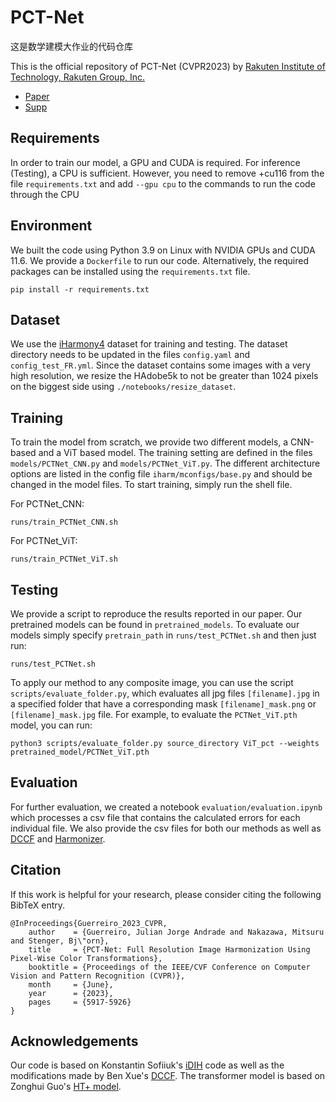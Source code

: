 # PCT-Net

这是数学建模大作业的代码仓库  

This is the official repository of PCT-Net (CVPR2023) by [Rakuten Institute of Technology, Rakuten Group, Inc.](https://rit.rakuten.com/)
- [Paper](https://openaccess.thecvf.com/content/CVPR2023/papers/Guerreiro_PCT-Net_Full_Resolution_Image_Harmonization_Using_Pixel-Wise_Color_Transformations_CVPR_2023_paper.pdf)
- [Supp](https://openaccess.thecvf.com/content/CVPR2023/supplemental/Guerreiro_PCT-Net_Full_Resolution_CVPR_2023_supplemental.pdf)


## Requirements

In order to train our model, a GPU and CUDA is required. For inference (Testing), a CPU is sufficient. However, you need to remove +cu116 from the file `requirements.txt` and add `--gpu cpu` to the commands to run the code through the CPU     

## Environment

We built the code using Python 3.9 on Linux with NVIDIA GPUs and CUDA 11.6. We provide a `Dockerfile` to run our code. Alternatively, the required packages can be installed using the `requirements.txt` file.

```
pip install -r requirements.txt
```

## Dataset

We use the [iHarmony4](https://github.com/bcmi/Image-Harmonization-Dataset-iHarmony4) dataset for training and testing. The dataset directory needs to be updated in the files `config.yaml` and `config_test_FR.yml`. 
Since the dataset contains some images with a very high resolution, we resize the HAdobe5k to not be greater than 1024 pixels on the biggest side using `./notebooks/resize_dataset`.

## Training

To train the model from scratch, we provide two different models, a CNN-based and a ViT based model. The training setting are defined in the files `models/PCTNet_CNN.py` and `models/PCTNet_ViT.py`. 
The different architecture options are listed in the config file `iharm/mconfigs/base.py` and should be changed in the model files.
To start training, simply run the shell file. 

For PCTNet_CNN:

```
runs/train_PCTNet_CNN.sh
```

For PCTNet_ViT:

```
runs/train_PCTNet_ViT.sh
```

## Testing

We provide a script to reproduce the results reported in our paper. 
Our pretrained models can be found in `pretrained_models`.
To evaluate our models simply specify `pretrain_path` in `runs/test_PCTNet.sh` and then just run:

```
runs/test_PCTNet.sh
```

To apply our method to any composite image, you can use the script `scripts/evaluate_folder.py`, which evaluates all jpg files `[filename].jpg` in a specified folder that have a corresponding mask `[filename]_mask.png` or `[filename]_mask.jpg` file. For example, to evaluate the `PCTNet_ViT.pth` model, you can run:

```
python3 scripts/evaluate_folder.py source_directory ViT_pct --weights pretrained_model/PCTNet_ViT.pth
```

## Evaluation

For further evaluation, we created a notebook `evaluation/evaluation.ipynb` which processes a csv file that contains the calculated errors for each individual file. We also provide the csv files for both our methods as well as [DCCF](https://github.com/rockeyben/DCCF) and [Harmonizer](https://github.com/ZHKKKe/Harmonizer).

## Citation
If this work is helpful for your research, please consider citing the following BibTeX entry.
```
@InProceedings{Guerreiro_2023_CVPR,
    author    = {Guerreiro, Julian Jorge Andrade and Nakazawa, Mitsuru and Stenger, Bj\"orn},
    title     = {PCT-Net: Full Resolution Image Harmonization Using Pixel-Wise Color Transformations},
    booktitle = {Proceedings of the IEEE/CVF Conference on Computer Vision and Pattern Recognition (CVPR)},
    month     = {June},
    year      = {2023},
    pages     = {5917-5926}
}
```

## Acknowledgements

Our code is based on Konstantin Sofiiuk's [iDIH](https://github.com/saic-vul/image_harmonization) code as well as the modifications made by Ben Xue's [DCCF](https://github.com/rockeyben/DCCF). The transformer model is based on Zonghui Guo's [HT+ model](https://github.com/zhenglab/HarmonyTransformer).  
